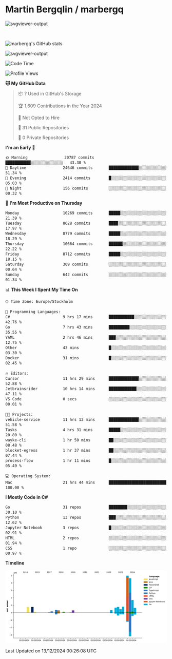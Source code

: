 # Martin Bergqlin / marbergq

![svgviewer-output](https://user-images.githubusercontent.com/2405410/206014777-22d41ecb-c24f-421d-b7d9-bba2cb5bb0de.svg)

<br>

<!--- [![Martin's Week](https://github-readme-stats.vercel.app/api/wakatime?username=marbergq&theme=dark)](https://github.com/anuraghazra/github-readme-stats) -->

![marbergq's GitHub stats](https://github-readme-stats.vercel.app/api?username=marbergq&count_private=true&show_icons=true)

![svgviewer-output](https://wakatime.com/badge/user/3f0a2069-6683-4e19-9a4a-7d21ea815067.svg)

<!--START_SECTION:waka-->
![Code Time](http://img.shields.io/badge/Code%20Time-4%2C662%20hrs%204%20mins-blue)

![Profile Views](http://img.shields.io/badge/Profile%20Views-0-blue)

**🐱 My GitHub Data** 

> 📦 ? Used in GitHub's Storage 
 > 
> 🏆 1,609 Contributions in the Year 2024
 > 
> 🚫 Not Opted to Hire
 > 
> 📜 31 Public Repositories 
 > 
> 🔑 0 Private Repositories 
 > 
**I'm an Early 🐤** 

```text
🌞 Morning                20787 commits       ███████████░░░░░░░░░░░░░░   43.30 % 
🌆 Daytime                24646 commits       █████████████░░░░░░░░░░░░   51.34 % 
🌃 Evening                2414 commits        █░░░░░░░░░░░░░░░░░░░░░░░░   05.03 % 
🌙 Night                  156 commits         ░░░░░░░░░░░░░░░░░░░░░░░░░   00.32 % 
```
📅 **I'm Most Productive on Thursday** 

```text
Monday                   10269 commits       █████░░░░░░░░░░░░░░░░░░░░   21.39 % 
Tuesday                  8628 commits        ████░░░░░░░░░░░░░░░░░░░░░   17.97 % 
Wednesday                8779 commits        █████░░░░░░░░░░░░░░░░░░░░   18.29 % 
Thursday                 10664 commits       ██████░░░░░░░░░░░░░░░░░░░   22.22 % 
Friday                   8712 commits        █████░░░░░░░░░░░░░░░░░░░░   18.15 % 
Saturday                 309 commits         ░░░░░░░░░░░░░░░░░░░░░░░░░   00.64 % 
Sunday                   642 commits         ░░░░░░░░░░░░░░░░░░░░░░░░░   01.34 % 
```


📊 **This Week I Spent My Time On** 

```text
🕑︎ Time Zone: Europe/Stockholm

💬 Programming Languages: 
C#                       9 hrs 17 mins       ███████████░░░░░░░░░░░░░░   42.76 % 
Go                       7 hrs 43 mins       █████████░░░░░░░░░░░░░░░░   35.55 % 
YAML                     2 hrs 46 mins       ███░░░░░░░░░░░░░░░░░░░░░░   12.75 % 
Other                    43 mins             █░░░░░░░░░░░░░░░░░░░░░░░░   03.30 % 
Docker                   31 mins             █░░░░░░░░░░░░░░░░░░░░░░░░   02.45 % 

🔥 Editors: 
Cursor                   11 hrs 29 mins      █████████████░░░░░░░░░░░░   52.88 % 
Jetbrainsrider           10 hrs 14 mins      ████████████░░░░░░░░░░░░░   47.11 % 
VS Code                  0 secs              ░░░░░░░░░░░░░░░░░░░░░░░░░   00.01 % 

🐱‍💻 Projects: 
vehicle-service          11 hrs 12 mins      █████████████░░░░░░░░░░░░   51.58 % 
Tasks                    4 hrs 31 mins       █████░░░░░░░░░░░░░░░░░░░░   20.80 % 
wayke-cli                1 hr 50 mins        ██░░░░░░░░░░░░░░░░░░░░░░░   08.48 % 
blocket-egress           1 hr 37 mins        ██░░░░░░░░░░░░░░░░░░░░░░░   07.44 % 
process-flow             1 hr 11 mins        █░░░░░░░░░░░░░░░░░░░░░░░░   05.49 % 

💻 Operating System: 
Mac                      21 hrs 44 mins      █████████████████████████   100.00 % 
```

**I Mostly Code in C#** 

```text
Go                       31 repos            ████████░░░░░░░░░░░░░░░░░   30.10 % 
Python                   13 repos            ███░░░░░░░░░░░░░░░░░░░░░░   12.62 % 
Jupyter Notebook         3 repos             █░░░░░░░░░░░░░░░░░░░░░░░░   02.91 % 
HTML                     2 repos             ░░░░░░░░░░░░░░░░░░░░░░░░░   01.94 % 
CSS                      1 repo              ░░░░░░░░░░░░░░░░░░░░░░░░░   00.97 % 
```



**Timeline**

![Lines of Code chart](https://raw.githubusercontent.com/marbergq/marbergq/main/assets/bar_graph.png)


 Last Updated on 13/12/2024 00:26:08 UTC
<!--END_SECTION:waka-->
